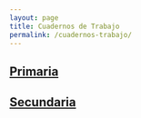 ```yaml
---
layout: page
title: Cuadernos de Trabajo
permalink: /cuadernos-trabajo/
---
```


<h2>
  <a href="/cuadernos-trabajo/primaria/">Primaria</a>
</h2>
<h2>
  <a href="/cuadernos-trabajo/secundaria/">Secundaria</a>
</h2>
